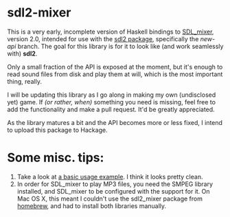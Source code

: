 # sdl2-mixer

This is a very early, incomplete version of Haskell bindings to [SDL_mixer](https://www.libsdl.org/projects/SDL_mixer/), version 2.0, intended for use with the [sdl2 package](https://github.com/haskell-game/sdl2), specifically the *new-api* branch. The goal for this library is for it to look like (and work seamlessly with) **sdl2**.

Only a small fraction of the API is exposed at the moment, but it's enough to read sound files from disk and play them at will, which is the most important thing, really.

I will be updating this library as I go along in making my own (undisclosed yet) game. If _(or rather, when)_ something you need is missing, feel free to add the functionality and make a pull request. It'd be greatly appreciated.

As the library matures a bit and the API becomes more or less fixed, I intend to upload this package to Hackage.

# Some misc. tips:

1. Take a look at [a basic usage example](examples/Basic.hs). I think it looks pretty clean.
2. In order for SDL_mixer to play MP3 files, you need the SMPEG library installed, and SDL_mixer to be configured with the support for it. On Mac OS X, this meant I couldn't use the sdl2_mixer package from [homebrew](http://brew.sh/), and had to install both libraries manually.
